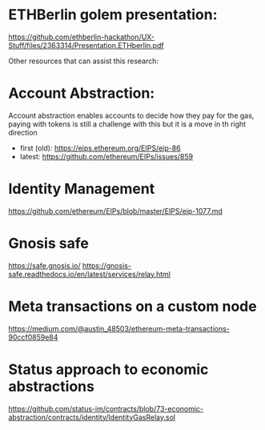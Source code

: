 # ETHBerlin golem presentation:
https://github.com/ethberlin-hackathon/UX-Stuff/files/2363314/Presentation.ETHberlin.pdf

Other resources that can assist this research:

# Account Abstraction:
Account abstraction enables accounts to decide how they pay for the gas, paying with tokens is still a challenge with this but it is a move in th right direction
- first (old): https://eips.ethereum.org/EIPS/eip-86
- latest: https://github.com/ethereum/EIPs/issues/859

# Identity Management
https://github.com/ethereum/EIPs/blob/master/EIPS/eip-1077.md

# Gnosis safe 
https://safe.gnosis.io/
https://gnosis-safe.readthedocs.io/en/latest/services/relay.html

# Meta transactions on a custom node
https://medium.com/@austin_48503/ethereum-meta-transactions-90ccf0859e84

# Status approach to economic abstractions
https://github.com/status-im/contracts/blob/73-economic-abstraction/contracts/identity/IdentityGasRelay.sol
